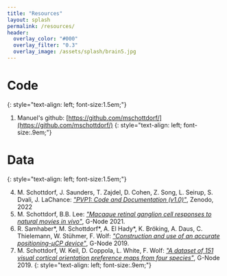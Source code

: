 ```yaml
---
title: "Resources"
layout: splash
permalink: /resources/
header:
  overlay_color: "#000"
  overlay_filter: "0.3"
  overlay_image: /assets/splash/brain5.jpg
---
```

# Code
{: style="text-align: left; font-size:1.5em;"}

1. Manuel's github: [https://github.com/mschottdorf/](https://github.com/mschottdorf/)
{: style="text-align: left; font-size:.9em;"}

# Data
{: style="text-align: left; font-size:1.5em;"}

4. M. Schottdorf, J. Saunders, T. Zajdel, D. Cohen, Z. Song, L. Seirup, S. Dvali, J. LaChance: [*"PVP1: Code and Documentation (v1.0)"*](https://doi.org/10.5281/zenodo.5933282), Zenodo, 2022
3. M. Schottdorf, B.B. Lee: [*"Macaque retinal ganglion cell responses to natural movies in vivo"*](https://doi.gin.g-node.org/10.12751/g-node.xage77), G-Node 2021.
2. R. Samhaber\*, M. Schottdorf\*, A. El Hady*, K. Bröking, A. Daus, C. Thielemann, W. Stühmer, F. Wolf: [*"Construction and use of an accurate positioning-µCP device"*](https://doi.org/10.12751/g-node.1e7756), G-Node 2019.
1. M. Schottdorf, W. Keil, D. Coppola, L. White, F. Wolf: [*"A dataset of 151 visual cortical orientation preference maps from four species"*](https://doi.org/10.12751/g-node.b4820c), G-Node 2019.
{: style="text-align: left; font-size:.9em;"}

